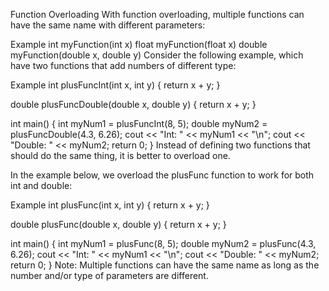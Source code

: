 Function Overloading
With function overloading, multiple functions can have the same name with different parameters:

Example
int myFunction(int x)
float myFunction(float x)
double myFunction(double x, double y)
Consider the following example, which have two functions that add numbers of different type:

Example
int plusFuncInt(int x, int y) {
  return x + y;
}

double plusFuncDouble(double x, double y) {
  return x + y;
}

int main() {
  int myNum1 = plusFuncInt(8, 5);
  double myNum2 = plusFuncDouble(4.3, 6.26);
  cout << "Int: " << myNum1 << "\n";
  cout << "Double: " << myNum2;
  return 0;
}
Instead of defining two functions that should do the same thing, it is better to overload one.

In the example below, we overload the plusFunc function to work for both int and double:

Example
int plusFunc(int x, int y) {
  return x + y;
}

double plusFunc(double x, double y) {
  return x + y;
}

int main() {
  int myNum1 = plusFunc(8, 5);
  double myNum2 = plusFunc(4.3, 6.26);
  cout << "Int: " << myNum1 << "\n";
  cout << "Double: " << myNum2;
  return 0;
}
Note: Multiple functions can have the same name as long as the number and/or type of parameters are different.